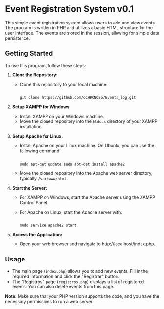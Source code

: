 # Event Registration System v0.1

This simple event registration system allows users to add and view events. The program is written in PHP and utilizes a basic HTML structure for the user interface. The events are stored in the session, allowing for simple data persistence.

## Getting Started

To use this program, follow these steps:

1. **Clone the Repository:**
    
    - Clone this repository to your local machine:
        
        ```
        
        git clone https://github.com/oCHRONOSo/Events_log.git
        
2. **Setup XAMPP for Windows:**
    
    - Install XAMPP on your Windows machine.
    - Move the cloned repository into the `htdocs` directory of your XAMPP installation.
3. **Setup Apache for Linux:**
    
    - Install Apache on your Linux machine. On Ubuntu, you can use the following command:
        
        ```
        
        sudo apt-get update sudo apt-get install apache2
        
    - Move the cloned repository into the Apache web server directory, typically `/var/www/html`.
        
4. **Start the Server:**
    
    - For XAMPP on Windows, start the Apache server using the XAMPP Control Panel.
        
    - For Apache on Linux, start the Apache server with:
        
        ```
        
        sudo service apache2 start
        
5. **Access the Application:**
    
    - Open your web browser and navigate to http://localhost/index.php.

## Usage

- The main page (`index.php`) allows you to add new events. Fill in the required information and click the "Registrar" button.
- The "Registros" page (`registros.php`) displays a list of registered events. You can also delete events from this page.

**Note:** Make sure that your PHP version supports the code, and you have the necessary permissions to run a web server.
